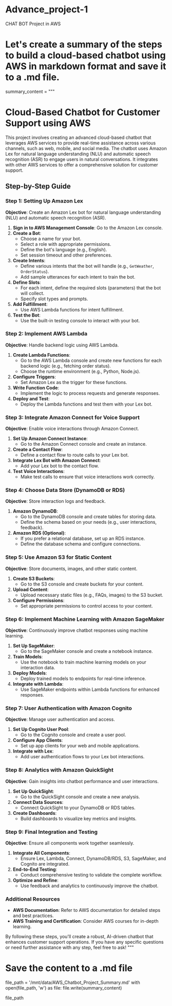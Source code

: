 # Advance_project-1
CHAT BOT Project in AWS

# Let's create a summary of the steps to build a cloud-based chatbot using AWS in markdown format and save it to a .md file.

summary_content = """
# Cloud-Based Chatbot for Customer Support using AWS

This project involves creating an advanced cloud-based chatbot that leverages AWS services to provide real-time assistance across various channels, such as web, mobile, and social media. The chatbot uses Amazon Lex for natural language understanding (NLU) and automatic speech recognition (ASR) to engage users in natural conversations. It integrates with other AWS services to offer a comprehensive solution for customer support.

## Step-by-Step Guide

### Step 1: Setting Up Amazon Lex

**Objective**: Create an Amazon Lex bot for natural language understanding (NLU) and automatic speech recognition (ASR).

1. **Sign in to AWS Management Console**: Go to the Amazon Lex console.
2. **Create a Bot**:
    - Choose a name for your bot.
    - Select a role with appropriate permissions.
    - Define the bot's language (e.g., English).
    - Set session timeout and other preferences.
3. **Create Intents**:
    - Define various intents that the bot will handle (e.g., `GetWeather`, `OrderStatus`).
    - Add sample utterances for each intent to train the bot.
4. **Define Slots**:
    - For each intent, define the required slots (parameters) that the bot will collect.
    - Specify slot types and prompts.
5. **Add Fulfillment**:
    - Use AWS Lambda functions for intent fulfillment.
6. **Test the Bot**:
    - Use the built-in testing console to interact with your bot.

### Step 2: Implement AWS Lambda

**Objective**: Handle backend logic using AWS Lambda.

1. **Create Lambda Functions**:
    - Go to the AWS Lambda console and create new functions for each backend logic (e.g., fetching order status).
    - Choose the runtime environment (e.g., Python, Node.js).
2. **Configure Triggers**:
    - Set Amazon Lex as the trigger for these functions.
3. **Write Function Code**:
    - Implement the logic to process requests and generate responses.
4. **Deploy and Test**:
    - Deploy the Lambda functions and test them with your Lex bot.

### Step 3: Integrate Amazon Connect for Voice Support

**Objective**: Enable voice interactions through Amazon Connect.

1. **Set Up Amazon Connect Instance**:
    - Go to the Amazon Connect console and create an instance.
2. **Create a Contact Flow**:
    - Define a contact flow to route calls to your Lex bot.
3. **Integrate Lex Bot with Amazon Connect**:
    - Add your Lex bot to the contact flow.
4. **Test Voice Interactions**:
    - Make test calls to ensure that voice interactions work correctly.

### Step 4: Choose Data Store (DynamoDB or RDS)

**Objective**: Store interaction logs and feedback.

1. **Amazon DynamoDB**:
    - Go to the DynamoDB console and create tables for storing data.
    - Define the schema based on your needs (e.g., user interactions, feedback).
2. **Amazon RDS (Optional)**:
    - If you prefer a relational database, set up an RDS instance.
    - Define the database schema and configure connections.

### Step 5: Use Amazon S3 for Static Content

**Objective**: Store documents, images, and other static content.

1. **Create S3 Buckets**:
    - Go to the S3 console and create buckets for your content.
2. **Upload Content**:
    - Upload necessary static files (e.g., FAQs, images) to the S3 bucket.
3. **Configure Permissions**:
    - Set appropriate permissions to control access to your content.

### Step 6: Implement Machine Learning with Amazon SageMaker

**Objective**: Continuously improve chatbot responses using machine learning.

1. **Set Up SageMaker**:
    - Go to the SageMaker console and create a notebook instance.
2. **Train Models**:
    - Use the notebook to train machine learning models on your interaction data.
3. **Deploy Models**:
    - Deploy trained models to endpoints for real-time inference.
4. **Integrate with Lambda**:
    - Use SageMaker endpoints within Lambda functions for enhanced responses.

### Step 7: User Authentication with Amazon Cognito

**Objective**: Manage user authentication and access.

1. **Set Up Cognito User Pool**:
    - Go to the Cognito console and create a user pool.
2. **Configure App Clients**:
    - Set up app clients for your web and mobile applications.
3. **Integrate with Lex**:
    - Add user authentication flows to your Lex bot interactions.

### Step 8: Analytics with Amazon QuickSight

**Objective**: Gain insights into chatbot performance and user interactions.

1. **Set Up QuickSight**:
    - Go to the QuickSight console and create a new analysis.
2. **Connect Data Sources**:
    - Connect QuickSight to your DynamoDB or RDS tables.
3. **Create Dashboards**:
    - Build dashboards to visualize key metrics and insights.

### Step 9: Final Integration and Testing

**Objective**: Ensure all components work together seamlessly.

1. **Integrate All Components**:
    - Ensure Lex, Lambda, Connect, DynamoDB/RDS, S3, SageMaker, and Cognito are integrated.
2. **End-to-End Testing**:
    - Conduct comprehensive testing to validate the complete workflow.
3. **Optimize and Refine**:
    - Use feedback and analytics to continuously improve the chatbot.

### Additional Resources

- **AWS Documentation**: Refer to AWS documentation for detailed steps and best practices.
- **AWS Training and Certification**: Consider AWS courses for in-depth learning.

By following these steps, you'll create a robust, AI-driven chatbot that enhances customer support operations. If you have any specific questions or need further assistance with any step, feel free to ask!
"""

# Save the content to a .md file
file_path = '/mnt/data/AWS_Chatbot_Project_Summary.md'
with open(file_path, 'w') as file:
    file.write(summary_content)

file_path
